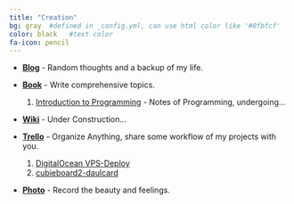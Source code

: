 ```yaml
---
title: "Creation"
bg: gray  #defined in _config.yml, can use html color like '#0fbfcf'
color: black   #text color
fa-icon: pencil
---
```


* <i class="fa fa-bold"></i> [**Blog**](http://blog.billryan.me) - Random thoughts and a backup of my life.  
* <i class="fa fa-book"></i> [**Book**](http://billryan.gitbooks.io) - Write comprehensive topics.  
  1. [Introduction to Programming](http://billryan.gitbooks.io/programming-notes/) - Notes of Programming, undergoing...  
* <i class="fa fa-wordpress"></i> [**Wiki**](http://wiki.billryan.me) - Under Construction...  
* <i class="fa fa-trello"></i> [**Trello**](https://trello.com/billryan4) - Organize Anything, share some workflow of my projects with you.  
  1. [DigitalOcean VPS-Deploy](https://trello.com/b/OeD20fAu/vps-deploy)  
  2. [cubieboard2-daulcard](https://trello.com/b/RCJSmgrF/cubieboard2-daulcard)  

* <i class="fa fa-camera"></i> [**Photo**](http://www.douban.com/people/billryan/photos) - Record the beauty and feelings.  
